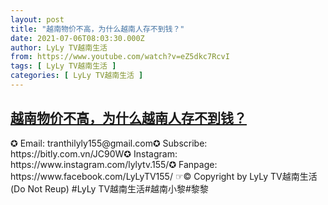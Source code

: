 ```yaml
---
layout: post
title: "越南物价不高，为什么越南人存不到钱？"
date: 2021-07-06T08:03:30.000Z
author: LyLy TV越南生活
from: https://www.youtube.com/watch?v=eZ5dkc7RcvI
tags: [ LyLy TV越南生活 ]
categories: [ LyLy TV越南生活 ]
---
```

<!--1625558610000-->
[越南物价不高，为什么越南人存不到钱？](https://www.youtube.com/watch?v=eZ5dkc7RcvI)
------

<div>
✪ Email: tranthilyly155@gmail.com✪ Subscribe: https://bitly.com.vn/JC90W✪ Instagram: https://www.instagram.com/lylytv.155/✪  Fanpage: https://www.facebook.com/LyLyTV155/ ☞© Copyright by LyLy TV越南生活 (Do Not Reup) #LyLy TV越南生活#越南小黎#黎黎
</div>
